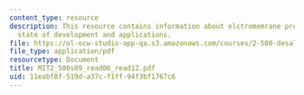 ```yaml
---
content_type: resource
description: This resource contains information about elctromemrane processes,their
  state of development and applications.
file: https://ol-ocw-studio-app-qa.s3.amazonaws.com/courses/2-500-desalination-and-water-purification-spring-2009/11eabf8f519da37cf1ff94f3bf1767c6_MIT2_500s09_read06_read12.pdf
file_type: application/pdf
resourcetype: Document
title: MIT2_500s09_read06_read12.pdf
uid: 11eabf8f-519d-a37c-f1ff-94f3bf1767c6
---
```

